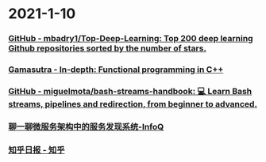 
# 2021-1-10

### [GitHub - mbadry1/Top-Deep-Learning: Top 200 deep learning Github repositories sorted by the number of stars.](https://github.com/mbadry1/Top-Deep-Learning)

### [Gamasutra - In-depth: Functional programming in C++](https://gamasutra.com/view/news/169296/Indepth_Functional_programming_in_C.php)

### [GitHub - miguelmota/bash-streams-handbook: 💻 Learn Bash streams, pipelines and redirection, from beginner to advanced.](https://github.com/miguelmota/bash-streams-handbook)

### [聊一聊微服务架构中的服务发现系统-InfoQ](https://www.infoq.cn/article/bcY0CCtSrx20urYw6ili)

### [知乎日报 - 知乎](https://daily.zhihu.com/story/9731866)